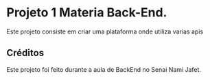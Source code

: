 # Projeto 1 Materia Back-End.

Este projeto consiste em criar uma plataforma onde utiliza varias apis

## Créditos

Este projeto foi feito durante a aula de BackEnd no Senai Nami Jafet.
